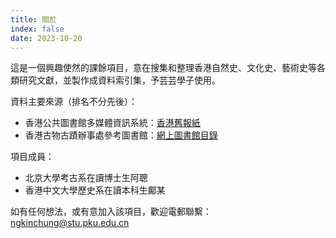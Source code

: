 ```yaml
---
title: 關於
index: false
date: 2023-10-20
---
```

這是一個興趣使然的課餘項目，意在搜集和整理香港自然史、文化史、藝術史等各類研究文獻，並製作成資料索引集，予芸芸學子使用。

資料主要來源（排名不分先後）：
- 香港公共圖書館多媒體資訊系統：[香港舊報紙](https://mmis.hkpl.gov.hk/zh/old-hk-collection)
- 香港古物古蹟辦事處參考圖書館：[網上圖書館目錄](https://lms.amo.gov.hk/hk)

項目成員：
- 北京大學考古系在讀博士生阿聰
- 香港中文大學歷史系在讀本科生鄺某

如有任何想法，或有意加入該項目，歡迎電郵聯繫：<ngkinchung@stu.pku.edu.cn>